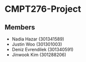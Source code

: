 # CMPT276-Project

## Members
- Nadia Hazar (301341589)
- Justin Woo (301301003)
- Deniz Evrendilek (301340591)
- Jinwook Kim (301288206)
